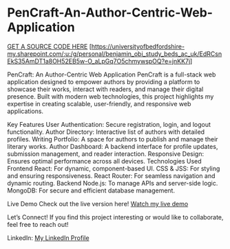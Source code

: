 # PenCraft-An-Author-Centric-Web-Application
[GET A SOURCE CODE HERE](https://universityofbedfordshire-my.sharepoint.com/:u:/g/personal/benjamin_obi_study_beds_ac_uk/EdRCsnEkS35AmDT1a8OH52EB5w-O_aLpGq7O5chmywspOQ?e=jnKK7j)  [https://universityofbedfordshire-my.sharepoint.com/:u:/g/personal/benjamin_obi_study_beds_ac_uk/EdRCsnEkS35AmDT1a8OH52EB5w-O_aLpGq7O5chmywspOQ?e=jnKK7j]

PenCraft: An Author-Centric Web Application
PenCraft is a full-stack web application designed to empower authors by providing a platform to showcase their works, interact with readers, and manage their digital presence. Built with modern web technologies, this project highlights my expertise in creating scalable, user-friendly, and responsive web applications.

Key Features
User Authentication: Secure registration, login, and logout functionality.
Author Directory: Interactive list of authors with detailed profiles.
Writing Portfolio: A space for authors to publish and manage their literary works.
Author Dashboard: A backend interface for profile updates, submission management, and reader interaction.
Responsive Design: Ensures optimal performance across all devices.
Technologies Used
Frontend
React: For dynamic, component-based UI.
CSS & JSS: For styling and ensuring responsiveness.
React Router: For seamless navigation and dynamic routing.
Backend
Node.js: To manage APIs and server-side logic.
MongoDB: For secure and efficient database management.

Live Demo
Check out the live version here! [Watch my live demo](https://universityofbedfordshire-my.sharepoint.com/personal/benjamin_obi_study_beds_ac_uk/_layouts/15/stream.aspx?id=%2Fpersonal%2Fbenjamin_obi_study_beds_ac_uk%2FDocuments%2FPrecious%2F20250115_162221000_iOS%2EMOV&ga=1&referrer=StreamWebApp%2EWeb&referrerScenario=AddressBarCopied%2Eview%2Eb41a6bae-e018-4dce-a98c-4be7b7621979)


Let’s Connect!
If you find this project interesting or would like to collaborate, feel free to reach out!

LinkedIn: [My LinkedIn Profile](https://www.linkedin.com/in/benjamin-obi)
